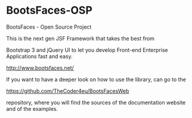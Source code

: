 BootsFaces-OSP
==============

BootsFaces - Open Source Project

This is the next gen JSF Framework that takes the best from

Bootstrap 3 and jQuery UI to let you develop Front-end Enterprise Applications fast and easy.

http://www.bootsfaces.net/



If you want to have a deeper look on how to use the library, can go to the 

https://github.com/TheCoder4eu/BootsFacesWeb

repository, where you will find the sources of the documentation website and of the examples.
